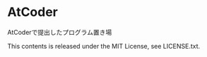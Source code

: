 AtCoder
=======

AtCoderで提出したプログラム置き場  

This contents is released under the MIT License, see LICENSE.txt.

